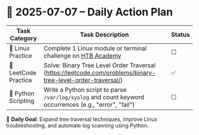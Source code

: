 # 📌 2025-07-07 – Daily Action Plan

| Task Category         | Task Description                                                                                          | Status |
|----------------------|-------------------------------------------------------------------------------------------------------------|--------|
| 🐧 Linux Practice      | Complete 1 Linux module or terminal challenge on [HTB Academy](https://academy.hackthebox.com/)            | ☐      |
| 🧠 LeetCode Practice   | Solve: Binary Tree Level Order Traversal (https://leetcode.com/problems/binary-tree-level-order-traversal/) | ✅      |
| 🐍 Python Scripting    | Write a Python script to parse `/var/log/syslog` and count keyword occurrences (e.g., "error", "fail")     | ☐      |

🎯 **Daily Goal**: Expand tree traversal techniques, improve Linux troubleshooting, and automate log scanning using Python.
